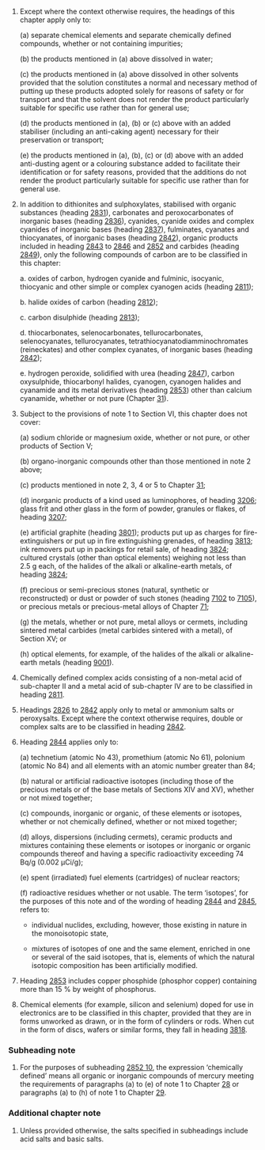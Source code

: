 1. Except where the context otherwise requires, the headings of this chapter apply only to:

    (a) separate chemical elements and separate chemically defined compounds, whether or not containing impurities;
    
    (b) the products mentioned in (a) above dissolved in water;
    
    (c) the products mentioned in (a) above dissolved in other solvents provided that the solution constitutes a normal and necessary method of putting up these products adopted solely for reasons of safety or for transport and that the solvent does not render the product particularly suitable for specific use rather than for general use;
    
    (d) the products mentioned in (a), (b) or (c) above with an added stabiliser (including an anti-caking agent)
    necessary for their preservation or transport;
    
    (e) the products mentioned in (a), (b), (c) or (d) above with an added anti-dusting agent or a colouring substance added to facilitate their identification or for safety reasons, provided that the additions do not render the product particularly suitable for specific use rather than for general use.

2. In addition to dithionites and sulphoxylates, stabilised with organic substances (heading [2831](/headings/2831)), carbonates and peroxocarbonates of inorganic bases (heading [2836](/headings/2836)), cyanides, cyanide oxides and complex cyanides of inorganic bases (heading [2837](/headings/2837)), fulminates, cyanates and thiocyanates, of inorganic bases (heading [2842](/headings/2842)), organic products included in heading [2843](/headings/2843) to [2846](/headings/2846) and [2852](/headings/2852) and carbides (heading [2849](/headings/2849)), only the following compounds of carbon are to be classified in this chapter:

    a. oxides of carbon, hydrogen cyanide and fulminic, isocyanic, thiocyanic and other simple or complex cyanogen acids (heading [2811](/headings/2811));
    
    b. halide oxides of carbon (heading [2812](/headings/2812));
    
    c. carbon disulphide (heading [2813](/headings/2813));
    
    d. thiocarbonates, selenocarbonates, tellurocarbonates, selenocyanates, tellurocyanates, tetrathiocyanatodiamminochromates (reineckates) and other complex cyanates, of inorganic bases (heading [2842](/headings/2842));
    
    e. hydrogen peroxide, solidified with urea (heading [2847](/headings/2847)), carbon oxysulphide, thiocarbonyl halides, cyanogen, cyanogen halides and cyanamide and its metal derivatives (heading [2853](/headings/2853)) other than calcium cyanamide, whether or not pure (Chapter [31](/chapters/31)).

3. Subject to the provisions of note 1 to Section VI, this chapter does not cover:

    (a) sodium chloride or magnesium oxide, whether or not pure, or other products of Section V;
    
    (b) organo-inorganic compounds other than those mentioned in note 2 above;
    
    (c) products mentioned in note 2, 3, 4 or 5 to Chapter [31](/chapters/31);
    
    (d) inorganic products of a kind used as luminophores, of heading [3206](/headings/3206); glass frit and other glass in the form of powder, granules or flakes, of heading [3207](/headings/3207);
    
    (e) artificial graphite (heading [3801](/headings/3801)); products put up as charges for fire-extinguishers or put up in fire extinguishing grenades, of heading [3813](/headings/3813); ink removers put up in packings for retail sale, of heading [3824](/headings/3824); cultured crystals (other than optical elements) weighing not less than 2.5 g each, of the halides of the alkali or alkaline-earth metals, of heading [3824](/headings/3824);
    
    (f) precious or semi-precious stones (natural, synthetic or reconstructed) or dust or powder of such stones (heading [7102](/headings/7102) to [7105](/headings/7105)), or precious metals or precious-metal alloys of Chapter [71](/chapters/71);
    
    (g) the metals, whether or not pure, metal alloys or cermets, including sintered metal carbides (metal carbides sintered with a metal), of Section XV; or
    
    (h) optical elements, for example, of the halides of the alkali or alkaline-earth metals (heading [9001](/headings/9001)).

4. Chemically defined complex acids consisting of a non-metal acid of sub-chapter II and a metal acid of sub-chapter IV are to be classified in heading [2811](/headings/2811).

5. Headings [2826](/headings/2826) to [2842](/headings/2842) apply only to metal or ammonium salts or peroxysalts. Except where the context otherwise requires, double or complex salts are to be classified in heading [2842](/headings/2842).

6. Heading [2844](/headings/2844) applies only to:

    (a) technetium (atomic No 43), promethium (atomic No 61), polonium (atomic No 84) and all elements with an atomic number greater than 84;
    
    (b) natural or artificial radioactive isotopes (including those of the precious metals or of the base metals of Sections XIV and XV), whether or not mixed together;
    
    (c) compounds, inorganic or organic, of these elements or isotopes, whether or not chemically defined, whether or not mixed together;
    
    (d) alloys, dispersions (including cermets), ceramic products and mixtures containing these elements or isotopes or inorganic or organic compounds thereof and having a specific radioactivity exceeding 74 Bq/g (0.002 μCi/g);
    
    (e) spent (irradiated) fuel elements (cartridges) of nuclear reactors;
    
    (f) radioactive residues whether or not usable. The term ‘isotopes’, for the purposes of this note and of the wording of heading [2844](/headings/2844) and [2845](/headings/2845), refers to:
    
    -  individual nuclides, excluding, however, those existing in nature in the monoisotopic state,
    
    - mixtures of isotopes of one and the same element, enriched in one or several of the said isotopes, that is, elements of which the natural isotopic composition has been artificially modified.

7. Heading [2853](/headings/2853) includes copper phosphide (phosphor copper) containing more than 15 % by weight of phosphorus.

8. Chemical elements (for example, silicon and selenium) doped for use in electronics are to be classified in this chapter, provided that they are in forms unworked as drawn, or in the form of cylinders or rods. When cut in the form of discs, wafers or similar forms, they fall in heading [3818](/headings/3818).

### Subheading note
1. For the purposes of subheading [2852 10](/commodities/2852100000), the expression ‘chemically defined’ means all organic or inorganic compounds of mercury meeting the requirements of paragraphs (a) to (e) of note 1 to Chapter [28](/chapters/28) or paragraphs (a) to (h) of note 1 to Chapter [29](/chapters/29).

### Additional chapter note
1. Unless provided otherwise, the salts specified in subheadings include acid salts and basic salts.
